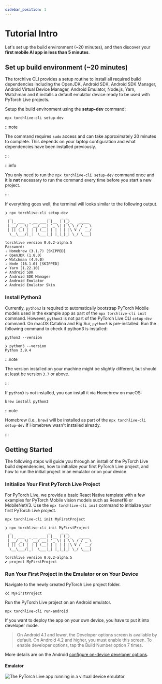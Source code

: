 ```yaml
---
sidebar_position: 1
---
```


# Tutorial Intro

Let's set up the build environment (~20 minutes), and then discover your **first mobile AI app in less than 5 minutes**.

## Set up build environment (~20 minutes)

The torchlive CLI provides a setup routine to install all required build dependencies including the OpenJDK, Android SDK, Android SDK Manager, Android Virtual Device Manager, Android Emulator, Node.js, Yarn, Watchman and it installs a default emulator device ready to be used with PyTorch Live projects.

Setup the build environment using the **setup-dev** command:

```shell
npx torchlive-cli setup-dev
```

:::note

The command requires `sudo` access and can take approximately 20 minutes to complete. This depends on your laptop configuration and what dependencies have been installed previously.

:::

:::info

You only need to run the `npx torchlive-cli setup-dev` command once and it is **not** necessary to run the command every time before you start a new project.

:::

If everything goes well, the terminal will looks similar to the following output.

```shell title="Expected output"
❯ npx torchlive-cli setup-dev
  _                 _     _ _
 | |_ ___  _ __ ___| |__ | (_)_   _____
 | __/ _ \| '__/ __| '_ \| | \ \ / / _ \
 | || (_) | | | (__| | | | | |\ V /  __/
  \__\___/|_|  \___|_| |_|_|_| \_/ \___|

torchlive version 0.0.2-alpha.5
Password:
↓ Homebrew (3.1.7) [SKIPPED]
✔ OpenJDK (1.8.0)
✔ Watchman (4.9.0)
↓ Node (16.1.0) [SKIPPED]
✔ Yarn (1.22.10)
✔ Android SDK
✔ Android SDK Manager
✔ Android Emulator
✔ Android Emulator Skin
```

### Install Python3

Currently, `python3` is required to automatically bootstrap PyTorch Mobile models used in the example app as part of the `npx torchlive-cli init` command. However, `python3` is not part of the PyTorch Live CLI `setup-dev` command. On macOS Catalina and Big Sur, `python3` is pre-installed. Run the following command to check if python3 is installed:

```shell
python3 --version
```

```shell title="Expected output"
❯ python3 --version
Python 3.9.4
```

:::note

The version installed on your machine might be slightly different, but should at least be version `3.7` or above.

:::


If `python3` is not installed, you can install it via Homebrew on macOS:

```shell
brew install python3
```

:::note

Homebrew (i.e., `brew`) will be installed as part of the `npx torchlive-cli setup-dev` if Homebrew wasn't installed already.

:::

## Getting Started

The following steps will guide you through an install of the PyTorch Live build dependencies, how to initialize your first PyTorch Live project, and how to run the initial project in an emulator or on your device.

### Initialize Your First PyTorch Live Project

For PyTorch Live, we provide a basic React Native template with a few examples for PyTorch Mobile vision models such as Resnet18 or MobileNetV3. Use the `npx torchlive-cli init` command to initialize your first PyTorch Live project.

```shell
npx torchlive-cli init MyFirstProject
```

```shell title="Expected output"
❯ npx torchlive-cli init MyFirstProject
  _                 _     _ _
 | |_ ___  _ __ ___| |__ | (_)_   _____
 | __/ _ \| '__/ __| '_ \| | \ \ / / _ \
 | || (_) | | | (__| | | | | |\ V /  __/
  \__\___/|_|  \___|_| |_|_|_| \_/ \___|

torchlive version 0.0.2-alpha.5
✔ project MyFirstProject

```

### Run Your First Project in the Emulator or on Your Device

Navigate to the newly created PyTorch Live project folder.

```shell
cd MyFirstProject
```

Run the PyTorch Live project on an Android emulator.

```shell
npx torchlive-cli run-android
```

If you want to deploy the app on your own device, you have to put it into developer mode.

>On Android 4.1 and lower, the Developer options screen is available by default. On Android 4.2 and higher, you must enable this screen. To enable developer options, tap the Build Number option 7 times.

More details are on the Android [configure on-device developer options](https://developer.android.com/studio/debug/dev-options).

#### Emulator

![](/img/tutorial/pytorch_live_in_emulator.png "The PyTorch Live app running in a virtual device emulator")
